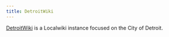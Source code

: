 ```yaml
---
title: DetroitWiki
---
```

[DetroitWiki] is a Localwiki instance focused on the City of Detroit.

[DetroitWiki]:http://detroitwiki.org
